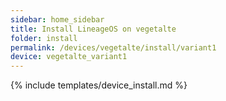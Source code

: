 ```yaml
---
sidebar: home_sidebar
title: Install LineageOS on vegetalte
folder: install
permalink: /devices/vegetalte/install/variant1
device: vegetalte_variant1
---
```

{% include templates/device_install.md %}
